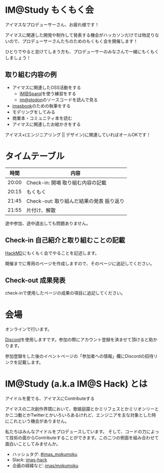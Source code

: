 # IM@Study もくもく会

アイマスなプロデューサーさん、お疲れ様です！

アイマスに関連した開発や制作して発表する機会がハッカソンだけでは物足りないので、プロデューサーさんたちのためのもくもく会を開催します！

ひとりでやると怠けてしまう方も、プロデューサーのみなさんで一緒にもくもくしましょう！

## 取り組む内容の例

- アイマスに関連したOSS活動をする
  - [IM@Sparql](https://sparql.crssnky.xyz/imas/)を使う練習をする
  - [im@stodon](https://github.com/imas/mastodon)のソースコードを読んで見る
- [imasbook](https://github.com/imas/imasbook)のための執筆をする
- モデリングをしてみる
- 商業本・コミュニティ本を読む
- アイマスに関連したお絵かきをする

アイマス×(エンジニアリング || デザイン)に関連していればオールOKです！

# タイムテーブル

| 時間  | 内容                                     |
| ----- | ---------------------------------------- |
| 20:00 | Check-in: 開場 取り組む内容の記載        |
| 20:15 | もくもく                                 |
| 21:45 | Check-out: 取り組んだ結果の発表 振り返り |
| 21:55 | 片付け、解散                             |

途中参加、途中退出しても問題ありません。

## Check-in 自己紹介と取り組むことの記載

[HackMD](https://hackmd.io/)にもくもく会でやることを記述します。

開催までに専用のページを作成しますので、そのページに追記してください。

## Check-out 成果発表

check-inで使用したページの成果の項目に追記してください。

# 会場

オンラインで行います。

[Discord](https://discord.com/)を使用しますです。参加の際にアカウント登録を済ませて頂けると助かります。

参加登録をした後のイベントページの「参加者への情報」欄にDiscordの招待リンクを記載します。

# IM@Study (a.k.a IM@S Hack) とは

アイドルを愛でる、アイマスにContributeする

アイマスの二次創作界隈において、歌姫庭園とかミリフェスとかミリオンリーとかニコ動とかTwitterとかいろいろあるけれど、エンジニアを主な対象とした時にこれという機会がありません。

私たちはみんなアイドルをプロデュースしています。 そして、コードの力によって技術の面からContributeすることができます。この二つの側面を組み合わせて面白いことしてみませんか。

- ハッシュタグ: [\#imas_mokumoku](https://twitter.com/hashtag/imas_mokumoku?src=hash)
- Slack: [imas-hack](https://imas-hack.herokuapp.com)
- 企画の経緯など: [imas/mokumoku](https://github.com/imas/mokumoku)
